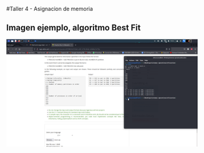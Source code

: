 #Taller 4 - Asignacion de memoria
## Imagen ejemplo, algoritmo Best Fit

![My Image](Screenshot_2022-08-05_19_55_23.png)
